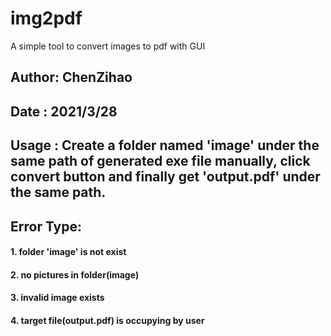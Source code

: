 # img2pdf
A simple tool to convert images to pdf with GUI
## Author: ChenZihao
## Date  : 2021/3/28
## Usage : Create a folder named 'image' under the same path of generated exe file manually, click convert button and finally get 'output.pdf' under the same path.
## Error Type:
#### 1. folder 'image' is not exist
#### 2. no pictures in folder(image)
#### 3. invalid image exists
#### 4. target file(output.pdf) is occupying by user
